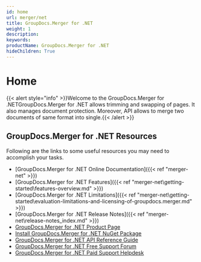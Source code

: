 ```yaml
---
id: home
url: merger/net
title: GroupDocs.Merger for .NET
weight: 1
description: 
keywords: 
productName: GroupDocs.Merger for .NET
hideChildren: True
---
```

#  Home 

{{< alert style="info" >}}Welcome to the GroupDocs.Merger for .NETGroupDocs.Merger for .NET allows trimming and swapping of pages. It also manages document protection. Moreover, API allows to merge two documents of same format into single.{{< /alert >}}

## GroupDocs.Merger for .NET Resources

Following are the links to some useful resources you may need to accomplish your tasks.

*   [GroupDocs.Merger for .NET Online Documentation]({{< ref "merger-net" >}})
*   [GroupDocs.Merger for .NET Features]({{< ref "merger-net\getting-started\features-overview.md" >}})
*   [GroupDocs.Merger for .NET Limitations]({{< ref "merger-net\getting-started\evaluation-limitations-and-licensing-of-groupdocs.merger.md" >}})
*   [GroupDocs.Merger for .NET Release Notes]({{< ref "merger-net\release-notes\_index.md" >}})
*   [GroupDocs.Merger for .NET Product Page](https://products.groupdocs.com/merger/net)
*   [Install GroupDocs.Merger for .NET NuGet Package](https://www.nuget.org/packages/GroupDocs.Merger/)
*   [GroupDocs.Merger for .NET API Reference Guide](https://apireference.groupdocs.com/net/merger)
*   [GroupDocs.Merger for .NET Free Support Forum](https://forum.groupdocs.com/c/merger)
*   [GroupDocs.Merger for .NET Paid Support Helpdesk](https://helpdesk.groupdocs.com/)
